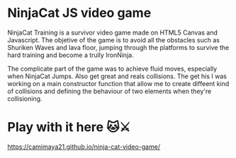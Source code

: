 # NinjaCat JS video game

NinjaCat Training is a survivor video game made on HTML5 Canvas and Javascript. The objetive of the game is to avoid all the obstacles such as Shuriken Waves and lava floor, jumping through the platforms to survive the hard training and become a trully IronNinja.

The complicate part of the game was to achieve fluid moves, especially when NinjaCat Jumps. Also get great and reals 
collisions. The get his I was working on a main constructor function that allow me to create diffeent kind of collisions and
defining the behaviour of two elements when they're collisioning.

# Play with it here 🐱⚔️
https://camimaya21.github.io/ninja-cat-video-game/
